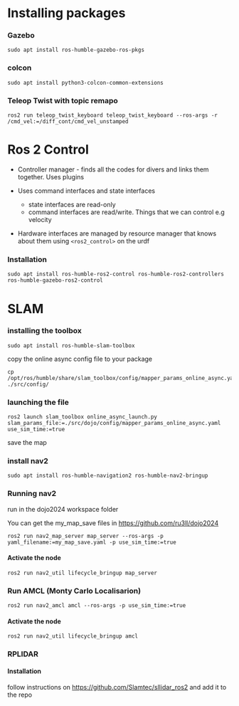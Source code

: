 # Installing packages

### Gazebo
```
sudo apt install ros-humble-gazebo-ros-pkgs
```

### colcon
```
sudo apt install python3-colcon-common-extensions
```

### Teleop Twist with topic remapo
```
ros2 run teleop_twist_keyboard teleop_twist_keyboard --ros-args -r /cmd_vel:=/diff_cont/cmd_vel_unstamped
```

# Ros 2 Control
- Controller manager - finds all the codes for divers and links them together. Uses plugins

- Uses command interfaces and state interfaces 
    - state interfaces are read-only
    - command interfaces are read/write. Things that we can control e.g velocity
- Hardware interfaces are managed by resource manager that knows about them using ```<ros2_control>``` on the urdf

### Installation

```
sudo apt install ros-humble-ros2-control ros-humble-ros2-controllers ros-humble-gazebo-ros2-control
```
# SLAM
### installing the toolbox
```
sudo apt install ros-humble-slam-toolbox
```

copy the online async config file to your package
```
cp /opt/ros/humble/share/slam_toolbox/config/mapper_params_online_async.yaml ./src/config/
```

### launching the file

```
ros2 launch slam_toolbox online_async_launch.py slam_params_file:=./src/dojo/config/mapper_params_online_async.yaml use_sim_time:=true

```

save the map

### install nav2

```
sudo apt install ros-humble-navigation2 ros-humble-nav2-bringup
```

### Running nav2

run in the dojo2024 workspace folder

You can get the my_map_save files in https://github.com/ru3ll/dojo2024

```
ros2 run nav2_map_server map_server --ros-args -p yaml_filename:=my_map_save.yaml -p use_sim_time:=true
```

#### Activate the node
```
ros2 run nav2_util lifecycle_bringup map_server
```

### Run AMCL (Monty Carlo Localisarion)

```
ros2 run nav2_amcl amcl --ros-args -p use_sim_time:=true
```

#### Activate the node
```
ros2 run nav2_util lifecycle_bringup amcl
```
### RPLIDAR

#### Installation

follow instructions on  https://github.com/Slamtec/sllidar_ros2 and add it to the repo